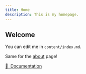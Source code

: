 ```yaml
---
title: Home
description: This is my homepage.
---
```


## Welcome

You can edit me  in  <code>content/index.md</code>.

Same for the [about](/about) page!

[📖 &nbsp;Documentation](https://content.nuxtjs.org)

 